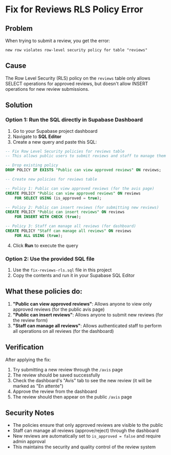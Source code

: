 # Fix for Reviews RLS Policy Error

## Problem
When trying to submit a review, you get the error:
```
new row violates row-level security policy for table "reviews"
```

## Cause
The Row Level Security (RLS) policy on the `reviews` table only allows SELECT operations for approved reviews, but doesn't allow INSERT operations for new review submissions.

## Solution

### Option 1: Run the SQL directly in Supabase Dashboard

1. Go to your Supabase project dashboard
2. Navigate to **SQL Editor**
3. Create a new query and paste this SQL:

```sql
-- Fix Row Level Security policies for reviews table
-- This allows public users to submit reviews and staff to manage them

-- Drop existing policy
DROP POLICY IF EXISTS "Public can view approved reviews" ON reviews;

-- Create new policies for reviews table

-- Policy 1: Public can view approved reviews (for the avis page)
CREATE POLICY "Public can view approved reviews" ON reviews
    FOR SELECT USING (is_approved = true);

-- Policy 2: Public can insert reviews (for submitting new reviews)
CREATE POLICY "Public can insert reviews" ON reviews
    FOR INSERT WITH CHECK (true);

-- Policy 3: Staff can manage all reviews (for dashboard)
CREATE POLICY "Staff can manage all reviews" ON reviews
    FOR ALL USING (true);
```

4. Click **Run** to execute the query

### Option 2: Use the provided SQL file

1. Use the `fix-reviews-rls.sql` file in this project
2. Copy the contents and run it in your Supabase SQL Editor

## What these policies do:

1. **"Public can view approved reviews"**: Allows anyone to view only approved reviews (for the public avis page)
2. **"Public can insert reviews"**: Allows anyone to submit new reviews (for the review form)
3. **"Staff can manage all reviews"**: Allows authenticated staff to perform all operations on all reviews (for the dashboard)

## Verification

After applying the fix:

1. Try submitting a new review through the `/avis` page
2. The review should be saved successfully
3. Check the dashboard's "Avis" tab to see the new review (it will be marked as "En attente")
4. Approve the review from the dashboard
5. The review should then appear on the public `/avis` page

## Security Notes

- The policies ensure that only approved reviews are visible to the public
- Staff can manage all reviews (approve/reject) through the dashboard
- New reviews are automatically set to `is_approved = false` and require admin approval
- This maintains the security and quality control of the review system 